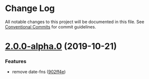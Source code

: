 # Change Log

All notable changes to this project will be documented in this file.
See [Conventional Commits](https://conventionalcommits.org) for commit guidelines.

# [2.0.0-alpha.0](https://github.com/promptworks/react-forms/compare/v1.5.0...v2.0.0-alpha.0) (2019-10-21)


### Features

* remove date-fns ([902ff4e](https://github.com/promptworks/react-forms/commit/902ff4e63365acab7bad34691591a3267dd2ba65))
